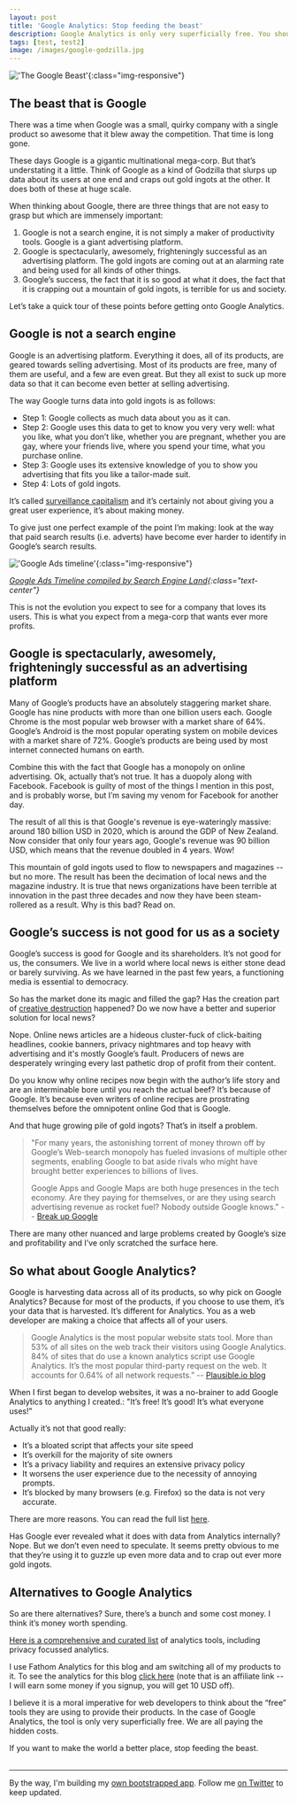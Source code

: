 ```yaml
---
layout: post
title: 'Google Analytics: Stop feeding the beast'
description: Google Analytics is only very superficially free. You should not be using it. Here\'s why.
tags: [test, test2]
image: /images/google-godzilla.jpg
---
```


!['The Google Beast'](/images/google-godzilla.jpg){:class="img-responsive"}

## The beast that is Google
There was a time when Google was a small, quirky company with a single product so awesome that it blew away the competition. That time is long gone.

These days Google is a gigantic multinational mega-corp. But that’s understating it a little. Think of Google as a kind of Godzilla that slurps up data about its users at one end and craps out gold ingots at the other. It does both of these at huge scale.

When thinking about Google, there are three things that are not easy to grasp but which are immensely important:
1. Google is not a search engine, it is not simply a maker of productivity tools. Google is a giant advertising platform.
2. Google is spectacularly, awesomely, frighteningly successful as an advertising platform. The gold ingots are coming out at an alarming rate and being used for all kinds of other things.
3. Google’s success, the fact that it is so good at what it does, the fact that it is crapping out a mountain of gold ingots, is terrible for us and society.

Let’s take a quick tour of these points before getting onto Google Analytics. 

## Google is not a search engine
Google is an advertising platform. Everything it does, all of its products, are geared towards selling advertising. Most of its products are free, many of them are useful, and a few are even great. But they all exist to suck up more data so that it can become even better at selling advertising.

The way Google turns data into gold ingots is as follows:

* Step 1: Google collects as much data about you as it can. 
* Step 2: Google uses this data to get to know you very very well: what you like, what you don’t like, whether you are pregnant, whether you are gay, where your friends live, where you spend your time, what you purchase online.
* Step 3: Google uses its extensive knowledge of you to show you advertising that fits you like a tailor-made suit.
* Step 4: Lots of gold ingots.

It’s called [surveillance capitalism](https://en.wikipedia.org/wiki/Surveillance_capitalism) and it’s certainly not about giving you a great user experience, it’s about making money.

To give just one perfect example of the point I’m making: look at the way that paid search results (i.e. adverts) have become ever harder to identify in Google’s search results. 

!['Google Ads timeline'](/images/google-evolution.jpg){:class="img-responsive"}

_[Google Ads Timeline compiled by Search Engine Land](https://searchengineland.com/search-ad-labeling-history-google-bing-254332){:class="text-center"}_

This is not the evolution you expect to see for a company that loves its users. This is what you expect from a mega-corp that wants ever more profits.

## Google is spectacularly, awesomely, frighteningly successful as an advertising platform
Many of Google’s products have an absolutely staggering market share. Google has nine products with more than one billion users each. Google Chrome is the most popular web browser with a market share of 64%. Google’s Android is the most popular operating system on mobile devices with a market share of 72%. Google’s products are being used by most internet connected humans on earth. 

Combine this with the fact that Google has a monopoly on online advertising. Ok, actually that’s not true. It has a duopoly along  with Facebook. Facebook is guilty of most of the things I mention in this post, and is probably worse, but I’m saving my venom for Facebook for another day.

The result of all this is that Google's revenue is eye-wateringly massive: around 180 billion USD in 2020, which is around the GDP of New Zealand. Now consider that only four years ago, Google's revenue was 90 billion USD, which means that the revenue doubled in 4 years. Wow!

This mountain of gold ingots used to flow to newspapers and magazines -- but no more. The result has been the decimation of local news and the magazine industry. It is true that  news organizations have been terrible at innovation in the past three decades and now they have been steam-rollered as a result. Why is this bad? Read on.

## Google’s success is not good for us as a society

Google’s success is good for Google and its shareholders. It’s not good for us, the consumers. We live in a world where local news is either stone dead or barely surviving. As we have learned in the past few years, a functioning media is essential to democracy.

So has the market done its magic and filled the gap? Has the creation part of [creative destruction](https://en.wikipedia.org/wiki/Creative_destruction) happened? Do we now have a better and superior solution for local news? 

Nope. Online news articles are a hideous cluster-fuck of click-baiting headlines, cookie banners, privacy nightmares and top heavy with advertising and it's mostly Google’s fault. Producers of news are desperately wringing every last pathetic drop of profit from their content.

Do you know why online recipes now begin with the author’s life story and are an interminable bore until you reach the actual beef? It’s because of Google. It’s because even writers of online recipes are prostrating themselves before the omnipotent online God that is Google.

And that huge growing pile of gold ingots? That’s in itself a problem. 

> "For many years, the astonishing torrent of money thrown off by Google’s Web-search monopoly has fueled invasions of multiple other segments, enabling Google to bat aside rivals who might have brought better experiences to billions of lives. 
>
> Google Apps and Google Maps are both huge presences in the tech economy. Are they paying for themselves, or are they using search advertising revenue as rocket fuel? Nobody outside Google knows.”  -- [Break up Google](https://www.tbray.org/ongoing/When/202x/2020/06/25/Break-Up-Google)

There are many other nuanced and large problems created by Google’s size and profitability and I’ve only scratched the surface here. 

## So what about Google Analytics?
Google is harvesting data across all of its products, so why pick on Google Analytics? Because for most of the products, if you choose to use them, it’s your data that is harvested. It’s different for Analytics. You as a web developer are making a choice that affects all of your users.

> Google Analytics is the most popular website stats tool. More than 53% of all sites on the web track their visitors using Google Analytics. 84% of sites that do use a known analytics script use Google Analytics. It’s the most popular third-party request on the web. It accounts for 0.64% of all network requests.” -- [Plausible.io blog](https://plausible.io/blog/remove-google-analytics#its-owned-by-google-the-largest-ad-tech-company-in-the-world)

When I first began to develop websites, it was a no-brainer to add Google Analytics to anything I created.: "It’s free! It’s good! It’s what everyone uses!"

Actually it’s not that good really:

* It’s a bloated script that affects your site speed
* It’s overkill for the majority of site owners
* It’s a privacy liability and requires an extensive privacy policy
* It worsens the user experience due to the necessity of annoying prompts.
* It’s blocked by many browsers (e.g. Firefox) so the data is not very accurate.

There are more reasons. You can read the full list [here](https://plausible.io/blog/remove-google-analytics#its-owned-by-google-the-largest-ad-tech-company-in-the-world).

Has Google ever revealed what it does with data from Analytics internally? Nope. But we don’t even need to speculate. It seems pretty obvious to me that they’re using it to guzzle up even more data and to crap out ever more gold ingots.

## Alternatives to Google Analytics
So are there alternatives? Sure, there’s a bunch and some cost money. I think it’s money worth spending.

[Here is a comprehensive and curated list](https://github.com/onurakpolat/awesome-analytics) of analytics tools, including privacy focussed analytics.

I use Fathom Analytics for this blog and am switching all of my products to it. To see the analytics for this blog [click here](https://app.usefathom.com/share/folzoonq/casparwre.de) (note that is an affiliate link -- I will earn some money if you signup, you will get 10 USD off).

I believe it is a moral imperative for web developers to think about the “free” tools they are using to provide their products. In the case of Google Analytics, the tool is only very superficially free. We are all paying the hidden costs. 

If you want to make the world a better place, stop feeding the beast.
<br>
<br>

---
By the way, I'm building my [own bootstrapped app](https://keepthescore.com/). Follow me [on Twitter](https://twitter.com/wrede) to keep updated.



